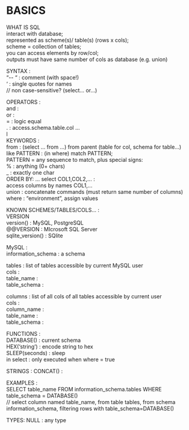 # BASICS  
  
WHAT IS SQL  
interact with database;  
represented as scheme(s)/ table(s) (rows x cols);  
scheme = collection of tables;  
you can access elements by row/col;  
outputs must have same number of cols as database (e.g. union)  
  
SYNTAX :  
“-- “	: comment (with space!)  
‘	: single quotes for names  
// non case-sensitive? (select… or…)  
  
OPERATORS :   
and	:   
or 	:   
=	: logic equal  
.	: access.schema.table.col …  
l  
KEYWORDS :   
from		: (select … from …) from parent (table for col, schema for table…)  
like PATTERN	: (in where) match PATTERN;  
		PATTERN = any sequence to match, plus special signs:  
		%	: anything (0+ chars)  
		_	: exactly one char  
ORDER BY: ...
select	COL1,COL2,...	:  
access columns by names COL1,...  
union		: concatenate commands (must return same number of columns)  
where		: “environment”, assign values  
  
KNOWN SCHEMES/TABLES/COLS… :   
VERSION   
version()		: MySQL, PostgreSQL  
@@VERSION		: MIcrosoft SQL Server  
sqlite_version()	: SQlite  
  
MySQL :   
information_schema		: a schema  
  
tables		: list of tables accessible by current MySQL user  
cols :   
table_name		:   
table_schema	:   
  
columns	: list of all cols of all tables accessible by current user  
cols :  
column_name	:   
table_name		:   
table_schema	:   
  
FUNCTIONS :   
DATABASE()	: current schema  
HEX(‘string’)	: encode string to hex  
SLEEP(seconds) : sleep  
		in select : only executed when where = true  

STRINGS : 
CONCAT() : 
  
EXAMPLES :   
SELECT table_name FROM information_schema.tables WHERE table_schema = DATABASE()  
// select column named table_name, from table tables, from schema information_schema, filtering rows with table_schema=DATABASE()  
  

TYPES: 
NULL : any type